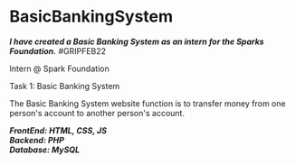 # BasicBankingSystem

***I have created a Basic Banking System as an intern for the Sparks Foundation.***
#GRIPFEB22

Intern @ Spark Foundation

Task 1: Basic Banking System

The Basic Banking System website function is to transfer money from one person's account to another person's account.
<br>

<b><i>FrontEnd: HTML, CSS, JS</i></b><br>
<b><i>Backend: PHP</i></b><br>
<b><i>Database: MySQL</i></b>
      
